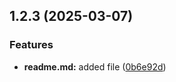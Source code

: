 ## 1.2.3 (2025-03-07)


### Features

* **readme.md:** added file ([0b6e92d](https://github.com/companchelo/git-extended/commit/0b6e92d76fe73db710d93021372d8257484291c0))




